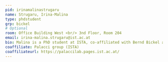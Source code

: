 ```yaml
---
pid: irinamalinastrugaru
name: Strugaru, Irina-Malina
type: phdstudent
grp: bickel
# Optional
room: Office Building West <br/> 3nd Floor, Room 204
email: irina-malina.strugaru@ist.ac.at
bio: Malina is a PhD student at ISTA, co-affiliated with Bernd Bickel and Jérémie Palacci. In her research, she studies the simulation, design, and control of liquid crystalline elastomers.
coaffiliate: Palacci group (ISTA)
coaffiliateurl: https://palaccilab.pages.ist.ac.at/
---
```

